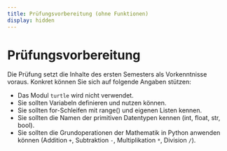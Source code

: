 ```yaml
---
title: Prüfungsvorbereitung (ohne Funktionen)
display: hidden
---
```


# Prüfungsvorbereitung

Die Prüfung setzt die Inhalte des ersten Semesters als Vorkenntnisse voraus. Konkret können Sie sich auf folgende Angaben stützen:
- Das Modul `turtle` wird nicht verwendet.
- Sie sollten Variabeln definieren und nutzen können.
- Sie sollten for-Schleifen mit range() und eigenen Listen kennen.
- Sie sollten die Namen der primitiven Datentypen kennen (int, float, str, bool).
- Sie sollten die Grundoperationen der Mathematik in Python anwenden können (Addition `+`, Subtraktion `-`, Multiplikation `*`, Division `/`).

